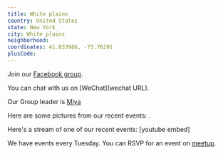 ```yaml
---
title: White plains
country: United States
state: New York
city: White plains
neighborhood: 
coordinates: 41.033986, -73.76291
plusCode:
---
```

Join our [Facebook group](https://www.facebook.com/groups/free.code.camp.white.plains).

You can chat with us on [WeChat](wechat URL).

Our Group leader is [Miya](freecodecamp.org/miya)

Here are some pictures from our recent events:
![]().

Here's a stream of one of our recent events:
[youtube embed]

We have events every Tuesday. You can RSVP for an event on [meetup](meetupurl).
